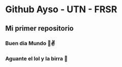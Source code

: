 # Github Ayso - UTN - FRSR

## Mi primer repositorio

### Buen dia Mundo 👋✌️ 

### Aguante el lol y la birra 🍺
